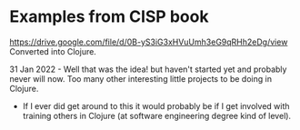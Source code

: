 # Examples from CISP book
https://drive.google.com/file/d/0B-yS3iG3xHVuUmh3eG9qRHh2eDg/view
Converted into Clojure.

31 Jan 2022 - Well that was the idea! but haven't started yet and probably never will now. Too many other interesting little projects to be doing in Clojure.
*    If I ever did get around to this it would probably be if I get involved with training others in Clojure (at software engineering degree kind of level).